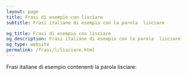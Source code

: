 ```yaml
---
layout: page
title: Frasi di esempio con lisciare 
subtitle: Frasi italiane di esempio con la parola  lisciare

og_title: Frasi di esempio con lisciare 
og_description: Frasi italiane di esempio con la parola  lisciare
og_type: website
permalink: /frasi/l/lisciare.html
---
```


Frasi italiane di esempio contenenti la parola lisciare:



